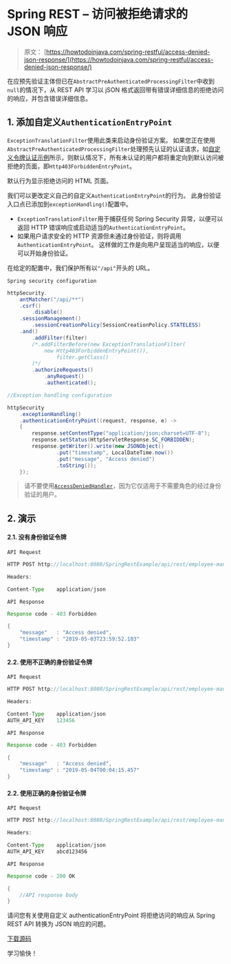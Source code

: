 # Spring REST – 访问被拒绝请求的 JSON 响应

> 原文： [https://howtodoinjava.com/spring-restful/access-denied-json-response/](https://howtodoinjava.com/spring-restful/access-denied-json-response/)

在应预先验证主体但已在`AbstractPreAuthenticatedProcessingFilter`中收到`null`的情况下，从 REST API 学习以 jSON 格式返回带有错误详细信息的拒绝访问的响应，并包含错误详细信息。

## 1\. 添加自定义`AuthenticationEntryPoint`

`ExceptionTranslationFilter`使用此类来启动身份验证方案。 如果您正在使用`AbstractPreAuthenticatedProcessingFilter`处理预先认证的认证请求，如[自定义令牌认证示例](https://howtodoinjava.com/spring-restful/custom-token-auth-example/)所示，则默认情况下，所有未认证的用户都将重定向到默认访问被拒绝的页面，即`Http403ForbiddenEntryPoint`。

默认行为显示拒绝访问的 HTML 页面。

我们可以更改定义自己的自定义`AuthenticationEntryPoint`的行为。 此身份验证入口点已添加到`exceptionHandling()`配置中。

*   `ExceptionTranslationFilter`用于捕获任何 Spring Security 异常，以便可以返回 HTTP 错误响应或启动适当的`AuthenticationEntryPoint`。
*   如果用户请求安全的 HTTP 资源但未通过身份验证，则将调用`AuthenticationEntryPoint`。 这样做的工作是向用户呈现适当的响应，以便可以开始身份验证。

在给定的配置中，我们保护所有以`"/api"`开头的 URL。

`Spring security configuration`

```java
httpSecurity.
    antMatcher("/api/**")
    .csrf()
    	.disable()
    .sessionManagement()
    	.sessionCreationPolicy(SessionCreationPolicy.STATELESS)
    .and()
    	.addFilter(filter)
    	/*.addFilterBefore(new ExceptionTranslationFilter(
            new Http403ForbiddenEntryPoint()), 
    			filter.getClass()
        )*/
    	.authorizeRequests()
    		.anyRequest()
    		.authenticated();

//Exception handling configuration

httpSecurity
	.exceptionHandling()
    .authenticationEntryPoint((request, response, e) -> 
    {
    	response.setContentType("application/json;charset=UTF-8");
    	response.setStatus(HttpServletResponse.SC_FORBIDDEN);
    	response.getWriter().write(new JSONObject() 
                .put("timestamp", LocalDateTime.now())
                .put("message", "Access denied")
                .toString());
    });

```

> 请不要使用[`AccessDeniedHandler`](https://docs.spring.io/spring-security/site/docs/5.1.4.RELEASE/api/index.html?org/springframework/security/web/access/AccessDeniedHandler.html)，因为它仅适用于不需要角色的经过身份验证的用户。

## 2\. 演示

#### 2.1. 没有身份验证令牌

`API Request`

```java
HTTP POST http://localhost:8080/SpringRestExample/api/rest/employee-management/employees/1

Headers:

Content-Type	application/json

```

`API Response`

```java
Response code - 403 Forbidden

{
	"message"	: "Access denied",
	"timestamp"	: "2019-05-03T23:59:52.103"
}

```

#### 2.2. 使用不正确的身份验证令牌

`API Request`

```java
HTTP POST http://localhost:8080/SpringRestExample/api/rest/employee-management/employees/1

Headers:

Content-Type	application/json
AUTH_API_KEY	123456

```

`API Response`

```java
Response code - 403 Forbidden

{
	"message"	: "Access denied",
	"timestamp"	: "2019-05-04T00:04:15.457"
}

```

#### 2.2. 使用正确的身份验证令牌

`API Request`

```java
HTTP POST http://localhost:8080/SpringRestExample/api/rest/employee-management/employees/1

Headers:

Content-Type	application/json
AUTH_API_KEY	abcd123456

```

`API Response`

```java
Response code - 200 OK

{
	//API response body
}

```

请问您有关使用自定义 authenticationEntryPoint 将拒绝访问的响应从 Spring REST API 转换为 JSON 响应的问题。

[下载源码](https://howtodoinjava.com/wp-content/downloads/SpringRestExample.zip)

学习愉快！